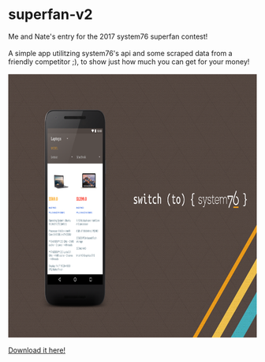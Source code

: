 # superfan-v2
Me and Nate's entry for the 2017 system76 superfan contest!
<br><br>
A simple app utilitzing system76's api and some scraped data from a friendly competitor ;), to show just how much you can get for your money!
<br><br>
<img src="https://github.com/AKiniyalocts/superfan-v2/blob/master/screens/banner.png" height=533 width=800/>
<br>


<a href="https://github.com/AKiniyalocts/superfan-v2/blob/master/app-release.apk">Download it here!</a>

